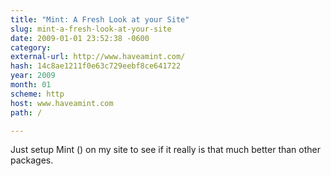 ```yaml
---
title: "Mint: A Fresh Look at your Site"
slug: mint-a-fresh-look-at-your-site
date: 2009-01-01 23:52:38 -0600
category: 
external-url: http://www.haveamint.com/
hash: 14c8ae1211f0e63c729eebf8ce641722
year: 2009
month: 01
scheme: http
host: www.haveamint.com
path: /

---
```


Just setup Mint () on my site to see if it really is that much better than other packages.
